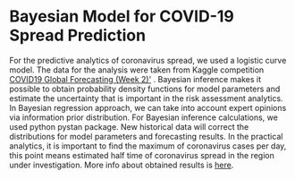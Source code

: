 # Bayesian Model for COVID-19 Spread Prediction
For the predictive analytics of coronavirus spread, we used a logistic curve model.
 The data for the analysis were taken from Kaggle competition <a href='https://www.kaggle.com/c/covid19-global-forecasting-week-2'>COVID19 Global Forecasting (Week 2)'</a> .  Bayesian inference makes it possible to obtain probability density functions for model parameters and estimate the uncertainty that is important in the risk assessment analytics. In Bayesian regression approach, we can take into account expert opinions via information prior distribution. For Bayesian inference calculations, we used python pystan package. New historical data will correct the distributions for model parameters and forecasting results. In the practical analytics, it is important to find the maximum of coronavirus cases per day, this point means  estimated half time of coronavirus spread in the region under investigation. More info about obtained results is <a href='https://www.linkedin.com/pulse/using-logistic-curve-bayesian-inference-modeling-bohdan-pavlyshenko/'>here</a>.
